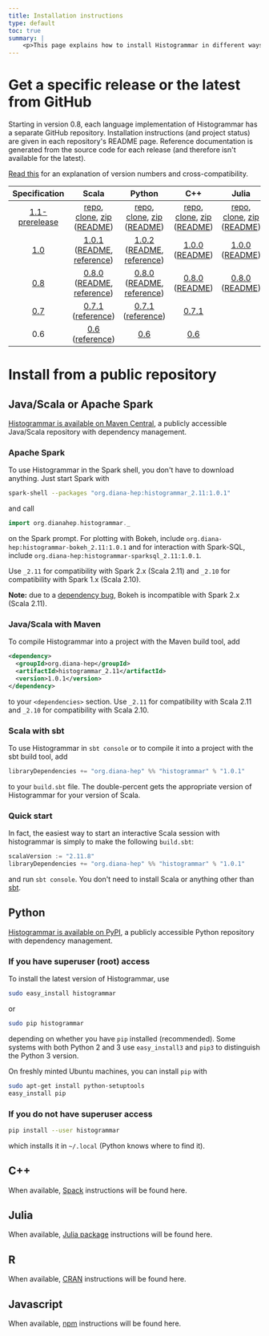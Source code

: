 ```yaml
---
title: Installation instructions
type: default
toc: true
summary: |
    <p>This page explains how to install Histogrammar in different ways. Use only the instructions relevant to your situation.</p>
---
```


# Get a specific release or the latest from GitHub

Starting in version 0.8, each language implementation of Histogrammar has a separate GitHub repository. Installation instructions (and project status) are given in each repository's README page. Reference documentation is generated from the source code for each release (and therefore isn't available for the latest).

[Read this](../specification/#version-numbers) for an explanation of version numbers and cross-compatibility.

| Specification | Scala | Python | C++ | Julia | R | Javascript |
|:-------------:|:-----:|:------:|:---:|:-----:|:-:|:----------:|
| [1.1-prerelease](../specification/1.1) | [repo](https://github.com/histogrammar/histogrammar-scala), [clone](https://github.com/histogrammar/histogrammar-scala.git), [zip](https://github.com/histogrammar/histogrammar-scala/archive/master.zip) ([README](http://github.com/histogrammar/histogrammar-scala/blob/master/README.md)) | [repo](https://github.com/histogrammar/histogrammar-python), [clone](https://github.com/histogrammar/histogrammar-python.git), [zip](https://github.com/histogrammar/histogrammar-python/archive/master.zip) ([README](http://github.com/histogrammar/histogrammar-python/blob/master/README.md)) | [repo](https://github.com/histogrammar/histogrammar-cpp), [clone](https://github.com/histogrammar/histogrammar-cpp.git), [zip](https://github.com/histogrammar/histogrammar-cpp/archive/master.zip) ([README](http://github.com/histogrammar/histogrammar-cpp/blob/master/README.md)) | [repo](https://github.com/histogrammar/Histogrammar.jl), [clone](https://github.com/histogrammar/Histogrammar.jl.git), [zip](https://github.com/histogrammar/Histogrammar.jl/archive/master.zip) ([README](http://github.com/histogrammar/Histogrammar.jl/blob/master/README.md)) | | |
| [1.0](../specification/1.0) | [1.0.1](https://github.com/histogrammar/histogrammar-scala/releases/tag/1.0.1) ([README](http://github.com/histogrammar/histogrammar-scala/blob/1.0.x/README.md), [reference](http://histogrammar.org/scala/1.0.1/#org.dianahep.histogrammar.package)) | [1.0.2](https://github.com/histogrammar/histogrammar-python/releases/tag/1.0.2) ([README](http://github.com/histogrammar/histogrammar-python/blob/1.0.x/README.md), [reference](http://histogrammar.org/python/1.0.2/)) | [1.0.0](https://github.com/histogrammar/histogrammar-cpp/releases/tag/1.0.0) ([README](http://github.com/histogrammar/histogrammar-cpp/blob/1.0.x/README.md)) | [1.0.0](https://github.com/histogrammar/Histogrammar.jl/releases/tag/1.0.0) ([README](http://github.com/histogrammar/Histogrammar.jl/blob/1.0.x/README.md)) | | |
| [0.8](../specification/0.8) | [0.8.0](https://github.com/histogrammar/histogrammar-scala/releases/tag/0.8.0) ([README](http://github.com/histogrammar/histogrammar-scala/blob/0.8.x/README.md), [reference](http://histogrammar.org/scala/0.8.0/#org.dianahep.histogrammar.package)) | [0.8.0](https://github.com/histogrammar/histogrammar-python/releases/tag/0.8.0) ([README](http://github.com/histogrammar/histogrammar-python/blob/0.8.x/README.md), [reference](http://histogrammar.org/python/0.8.0/)) | [0.8.0](https://github.com/histogrammar/histogrammar-cpp/releases/tag/0.8.0) ([README](http://github.com/histogrammar/histogrammar-cpp/blob/0.8.x/README.md)) | [0.8.0](https://github.com/histogrammar/Histogrammar.jl/releases/tag/0.8.0) ([README](http://github.com/histogrammar/Histogrammar.jl/blob/0.8.x/README.md)) | | |
| [0.7](../specification/0.7) | [0.7.1](https://github.com/histogrammar/histogrammar-multilang/releases/tag/0.7.1) ([reference](http://histogrammar.org/scala/0.7.1/#org.dianahep.histogrammar.package)) | [0.7.1](https://github.com/histogrammar/histogrammar-multilang/releases/tag/0.7.1) ([reference](http://histogrammar.org/python/0.7.1/)) | [0.7.1](https://github.com/histogrammar/histogrammar-multilang/releases/tag/0.7.1) | | | |
| 0.6 | [0.6](https://github.com/histogrammar/histogrammar-multilang/releases/tag/0.6) ([reference](http://histogrammar.org/scala/0.6/#org.dianahep.histogrammar.package)) | [0.6](https://github.com/histogrammar/histogrammar-multilang/releases/tag/0.6) | [0.6](https://github.com/histogrammar/histogrammar-multilang/releases/tag/0.6) | | | |

# Install from a public repository

## Java/Scala or Apache Spark

<a href="http://search.maven.org/#search|ga|1|histogrammar">Histogrammar is available on Maven Central</a>, a publicly accessible Java/Scala repository with dependency management.

### Apache Spark

To use Histogrammar in the Spark shell, you don't have to download anything. Just start Spark with

```bash
spark-shell --packages "org.diana-hep:histogrammar_2.11:1.0.1"
```

and call

```scala
import org.dianahep.histogrammar._
```

on the Spark prompt. For plotting with Bokeh, include `org.diana-hep:histogrammar-bokeh_2.11:1.0.1` and for interaction with Spark-SQL, include `org.diana-hep:histogrammar-sparksql_2.11:1.0.1`.

Use `_2.11` for compatibility with Spark 2.x (Scala 2.11) and `_2.10` for compatibility with Spark 1.x (Scala 2.10).

**Note:** due to a [dependency bug](https://github.com/bokeh/bokeh-scala/issues/28), Bokeh is incompatible with Spark 2.x (Scala 2.11).

### Java/Scala with Maven

To compile Histogrammar into a project with the Maven build tool, add

```xml
<dependency>
  <groupId>org.diana-hep</groupId>
  <artifactId>histogrammar_2.11</artifactId>
  <version>1.0.1</version>
</dependency>
```

to your `<dependencies>` section. Use `_2.11` for compatibility with Scala 2.11 and `_2.10` for compatibility with Scala 2.10.

### Scala with sbt

To use Histogrammar in `sbt console` or to compile it into a project with the sbt build tool, add

```scala
libraryDependencies += "org.diana-hep" %% "histogrammar" % "1.0.1"
```

to your `build.sbt` file. The double-percent gets the appropriate version of Histogrammar for your version of Scala.

### Quick start

In fact, the easiest way to start an interactive Scala session with histogrammar is simply to make the following `build.sbt`:

```scala
scalaVersion := "2.11.8"
libraryDependencies += "org.diana-hep" %% "histogrammar" % "1.0.1"
```

and run `sbt console`. You don't need to install Scala or anything other than [sbt](http://www.scala-sbt.org/download.html).

## Python

<a href="https://pypi.python.org/pypi/Histogrammar/">Histogrammar is available on PyPI</a>, a publicly accessible Python repository with dependency management.

### If you have superuser (root) access

To install the latest version of Histogrammar, use

```bash
sudo easy_install histogrammar
```

or

```bash
sudo pip histogrammar
```

depending on whether you have `pip` installed (recommended). Some systems with both Python 2 and 3 use `easy_install3` and `pip3` to distinguish the Python 3 version.

On freshly minted Ubuntu machines, you can install `pip` with

```bash
sudo apt-get install python-setuptools
easy_install pip
```

### If you do not have superuser access

```bash
pip install --user histogrammar
```

which installs it in `~/.local` (Python knows where to find it).

## C++

When available, [Spack](https://github.com/LLNL/spack) instructions will be found here.

## Julia

When available, [Julia package](http://pkg.julialang.org/) instructions will be found here.

## R

When available, [CRAN](https://cran.r-project.org/) instructions will be found here.

## Javascript

When available, [npm](https://www.npmjs.com/) instructions will be found here.
